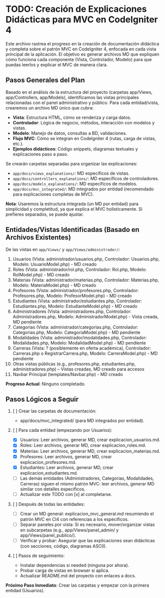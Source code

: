 # TODO: Creación de Explicaciones Didácticas para MVC en CodeIgniter 4

Este archivo rastrea el progreso en la creación de documentación didáctica y completa sobre el patrón MVC en CodeIgniter 4, enfocada en cada vista principal de la aplicación. El objetivo es generar archivos MD que expliquen cómo funciona cada componente (Vista, Controlador, Modelo) para que puedas leerlos y explicar el MVC de manera clara.

## Pasos Generales del Plan
Basado en el análisis de la estructura del proyecto (carpetas app/Views, app/Controllers, app/Models), identificamos las vistas principales relacionadas con el panel administrativo y público. Para cada entidad/vista, crearemos un archivo MD único que cubra:
- **Vista**: Estructura HTML, cómo se renderiza y carga datos.
- **Controlador**: Lógica de negocio, métodos, interacción con modelos y vistas.
- **Modelo**: Manejo de datos, consultas a BD, validaciones.
- **Flujo MVC**: Cómo se integran en CodeIgniter 4 (rutas, carga de vistas, etc.).
- **Ejemplos didácticos**: Código snippets, diagramas textuales y explicaciones paso a paso.

Se crearán carpetas separadas para organizar las explicaciones:
- `app/docs/views_explanations/`: MD específicos de vistas.
- `app/docs/controllers_explanations/`: MD específicos de controladores.
- `app/docs/models_explanations/`: MD específicos de modelos.
- `app/docs/mvc_integrated/`: MD integrados por entidad (recomendado para explicaciones completas de MVC).

**Nota**: Usaremos la estructura integrada (un MD por entidad) para simplicidad y completitud, ya que explica el MVC holísticamente. Si prefieres separados, se puede ajustar.

## Entidades/Vistas Identificadas (Basado en Archivos Existentes)
De las vistas en `app/Views/` y `app/Views/administrador/`:
1. Usuarios (Vista: administrador/usuarios.php, Controlador: Usuarios.php, Modelo: UsuarioModel.php) - MD creado
2. Roles (Vista: administrador/rol.php, Controlador: Rol.php, Modelo: RolModel.php) - MD creado
3. Materias (Vista: administrador/materias.php, Controlador: Materias.php, Modelo: MateriaModel.php) - MD creado
4. Profesores (Vista: administrador/profesores.php, Controlador: Profesores.php, Modelo: ProfesorModel.php) - MD creado
5. Estudiantes (Vista: administrador/estudiantes.php, Controlador: Estudiantes.php, Modelo: EstudianteModel.php) - MD creado
6. Administradores (Vista: administradores.php, Controlador: Administradores.php, Modelo: AdministradorModel.php) - Vista creada, MD pendiente
7. Categorias (Vista: administrador/categorias.php, Controlador: Categorias.php, Modelo: CategoriaModel.php) - MD pendiente
8. Modalidades (Vista: administrador/modalidades.php, Controlador: Modalidades.php, Modelo: ModalidadModel.php) - MD pendiente
9. Carreras (Vista: ? (posiblemente en oferta académica), Controlador: Carreras.php o RegistrarCarrera.php, Modelo: CarreraModel.php) - MD pendiente
10. Otras vistas públicas (e.g., profesores.php, estudiantes.php, administradores.php) – Vistas creadas, MD creado para accesos
11. Navbar Principal (templates/Navbar.php) - MD creado

**Progreso Actual**: Ninguno completado.

## Pasos Lógicos a Seguir
1. [ ] Crear las carpetas de documentación:
   - app/docs/mvc_integrated/ (para MD integrados por entidad).

2. [ ] Para cada entidad (empezando por Usuarios):
   - [x] Usuarios: Leer archivos, generar MD, crear explicacion_usuarios.md.
   - [x] Roles: Leer archivos, generar MD, crear explicacion_roles.md.
   - [x] Materias: Leer archivos, generar MD, crear explicacion_materias.md.
   - [x] Profesores: Leer archivos, generar MD, crear explicacion_profesores.md.
   - [x] Estudiantes: Leer archivos, generar MD, crear explicacion_estudiantes.md.
   - [ ] Las demás entidades (Administradores, Categorias, Modalidades, Carreras) siguen el mismo patrón MVC: leer archivos, generar MD similar con detalles específicos.
   - [ ] Actualizar este TODO con [x] al completarse.

3. [ ] Después de todas las entidades:
   - [ ] Crear un MD general: explicacion_mvc_general.md resumiendo el patrón MVC en CI4 con referencias a los específicos.
   - [ ] Separar paneles por vista: Si es necesario, mover/organizar vistas en subcarpetas (e.g., app/Views/panel_admin/ y app/Views/panel_publico/).
   - [ ] Verificar y probar: Asegurar que las explicaciones sean didácticas (con secciones, código, diagramas ASCII).

4. [ ] Pasos de seguimiento:
   - Instalar dependencias si needed (ninguna por ahora).
   - Probar carga de vistas en browser si aplica.
   - Actualizar README.md del proyecto con enlaces a docs.

**Próximo Paso Inmediato**: Crear las carpetas y empezar con la primera entidad (Usuarios).
